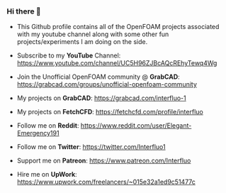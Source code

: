 ### Hi there 👋

- This Github profile contains all of the OpenFOAM projects associated with my youtube channel along with some other fun projects/experiments I am doing on the side.

- Subscribe to my **YouTube** Channel: https://www.youtube.com/channel/UC5H96ZJBcAQcREhyTewq4Wg

- Join the Unofficial OpenFOAM community @ **GrabCAD**: https://grabcad.com/groups/unofficial-openfoam-community

- My projects on **GrabCAD**: https://grabcad.com/interfluo-1

- My projects on **FetchCFD**: https://fetchcfd.com/profile/interfluo

- Follow me on **Reddit**: https://www.reddit.com/user/Elegant-Emergency191

- Follow me on **Twitter**: https://twitter.com/Interfluo1

- Support me on **Patreon**: https://www.patreon.com/Interfluo

- Hire me on **UpWork**: https://www.upwork.com/freelancers/~015e32a1ed9c51477c
